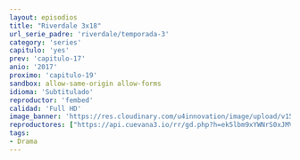 ```yaml
---
layout: episodios
title: "Riverdale 3x18"
url_serie_padre: 'riverdale/temporada-3'
category: 'series'
capitulo: 'yes'
prev: 'capitulo-17'
anio: '2017'
proximo: 'capitulo-19'
sandbox: allow-same-origin allow-forms
idioma: 'Subtitulado'
reproductor: 'fembed'
calidad: 'Full HD'
image_banner: 'https://res.cloudinary.com/u4innovation/image/upload/v1565152608/maxresdefault-min_vy9nnj.jpg'
reproductores: ["https://api.cuevana3.io/rr/gd.php?h=ek5lbm9xYWNrS0xJMVp5b21KREk0dFBLbjVkaHhkRGdrOG1jbnBpUnhhS1ZwSU5xZE5mVDI2dkhpWmlhdHRhL2ticW9hSTNIMHV6Tm1uaVRkTnFsd01PU3FadVkyUT09"]
tags:
- Drama
---
```











